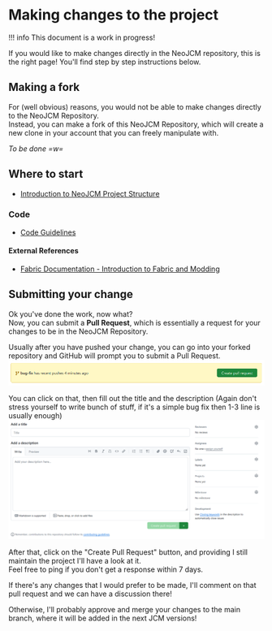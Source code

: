 # Making changes to the project
!!! info
    This document is a work in progress!

If you would like to make changes directly in the NeoJCM repository, this is the right page! You'll find step by step instructions below.

## Making a fork
For (well obvious) reasons, you would not be able to make changes directly to the NeoJCM Repository.  
Instead, you can make a fork of this NeoJCM Repository, which will create a new clone in your account that you can freely manipulate with.

*To be done =w=*

## Where to start
- [Introduction to NeoJCM Project Structure](project_structure.md)

### Code
- [Code Guidelines](code_guidelines.md)
#### External References
- [Fabric Documentation - Introduction to Fabric and Modding](https://docs.fabricmc.net/develop/getting-started/introduction-to-fabric-and-modding)

## Submitting your change
Ok you've done the work, now what?  
Now, you can submit a **Pull Request**, which is essentially a request for your changes to be in the NeoJCM Repository.

Usually after you have pushed your change, you can go into your forked repository and GitHub will prompt you to submit a Pull Request.
![bug-fix has recently pushed 4 minutes ago](img/pr_1.png)

You can click on that, then fill out the title and the description (Again don't stress yourself to write bunch of stuff, if it's a simple bug fix then 1-3 line is usually enough)
![Add a title and add a description for your pull request](img/pr_2.png)

After that, click on the "Create Pull Request" button, and providing I still maintain the project I'll have a look at it.  
Feel free to ping if you don't get a response within 7 days.

If there's any changes that I would prefer to be made, I'll comment on that pull request and we can have a discussion there!

Otherwise, I'll probably approve and merge your changes to the main branch, where it will be added in the next JCM versions!